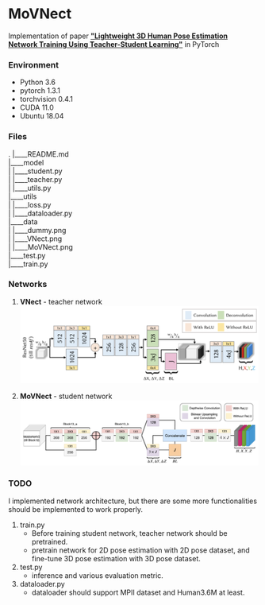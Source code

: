 # MoVNect
Implementation of paper **["Lightweight 3D Human Pose Estimation Network Training Using Teacher-Student Learning"](https://arxiv.org/abs/2001.05097)** in PyTorch

### Environment
- Python 3.6
- pytorch 1.3.1
- torchvision 0.4.1
- CUDA 11.0
- Ubuntu 18.04

### Files
.
|____README.md  
|____model  
| |____student.py  
| |____teacher.py  
| |____utils.py  
|____utils  
| |____loss.py  
| |____dataloader.py  
|____data  
| |____dummy.png  
| |____VNect.png  
| |____MoVNect.png  
|____test.py  
|____train.py  


### Networks
1. **VNect** - teacher network
![VNect network](https://raw.githubusercontent.com/ocean-joo/MoVNect/main/data/VNect.png)


2. **MoVNect** - student network
![MoVNect network](https://raw.githubusercontent.com/ocean-joo/MoVNect/main/data/MoVNect.png)



### TODO
I implemented network architecture, but there are some more functionalities should be implemented to work properly.
1. train.py
    - Before training student network, teacher network should be pretrained.
    - pretrain network for 2D pose estimation with 2D pose dataset, and fine-tune 3D pose estimation with 3D pose dataset.
2. test.py
    - inference and various evaluation metric.
3. dataloader.py
    - dataloader should support MPII dataset and Human3.6M at least.
